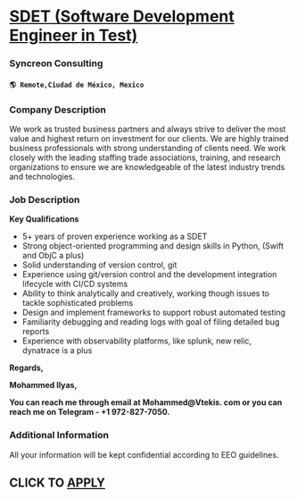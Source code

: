 # [SDET (Software Development Engineer in Test)](https://www.remotewlb.com/apply/sdet-software-development-engineer-in-test-108396)  
### Syncreon Consulting  
#### `🌎 Remote,Ciudad de México, Mexico`  

### **Company Description**

We work as trusted business partners and always strive to deliver the most value and highest return on investment for our clients. We are highly trained business professionals with strong understanding of clients need. We work closely with the leading staffing trade associations, training, and research organizations to ensure we are knowledgeable of the latest industry trends and technologies.

###  **Job Description**

 **Key Qualifications**

  * 5+ years of proven experience working as a SDET
  * Strong object-oriented programming and design skills in Python, (Swift and ObjC a plus)
  * Solid understanding of version control, git
  * Experience using git/version control and the development integration lifecycle with CI/CD systems
  * Ability to think analytically and creatively, working though issues to tackle sophisticated problems
  * Design and implement frameworks to support robust automated testing
  * Familiarity debugging and reading logs with goal of filing detailed bug reports
  * Experience with observability platforms, like splunk, new relic, dynatrace is a plus

 **Regards,**

 **Mohammed Ilyas,**

 **You can reach me through email at Mohammed@Vtekis. com or you can reach me on Telegram - +1 972-827-7050.**

###  **Additional Information**

All your information will be kept confidential according to EEO guidelines.

  
## CLICK TO [APPLY](https://www.remotewlb.com/apply/sdet-software-development-engineer-in-test-108396)

